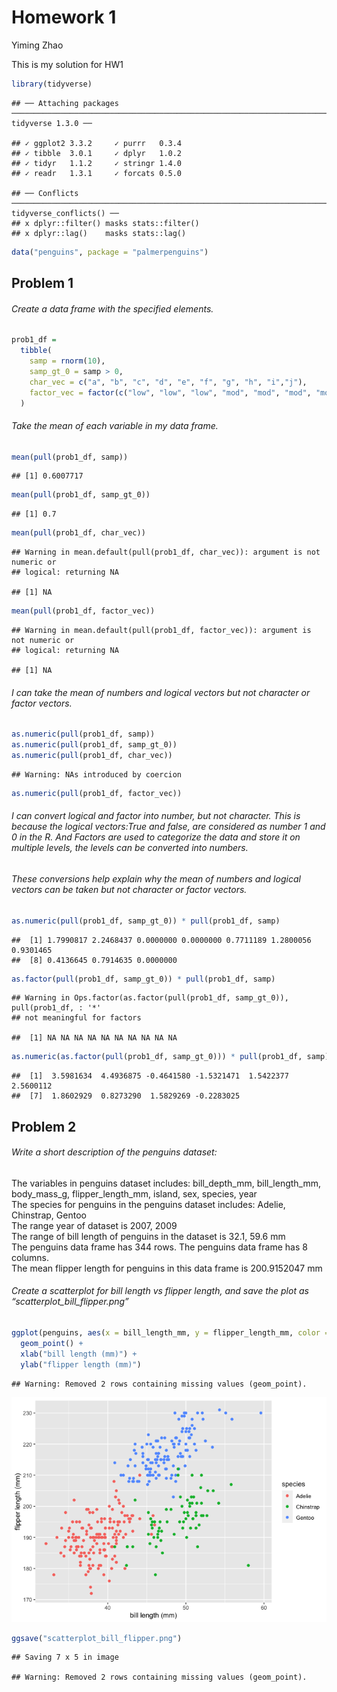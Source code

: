 Homework 1
================
Yiming Zhao

This is my solution for HW1

``` r
library(tidyverse)
```

    ## ── Attaching packages ────────────────────────────────────────────────────────────────────────────────── tidyverse 1.3.0 ──

    ## ✓ ggplot2 3.3.2     ✓ purrr   0.3.4
    ## ✓ tibble  3.0.1     ✓ dplyr   1.0.2
    ## ✓ tidyr   1.1.2     ✓ stringr 1.4.0
    ## ✓ readr   1.3.1     ✓ forcats 0.5.0

    ## ── Conflicts ───────────────────────────────────────────────────────────────────────────────────── tidyverse_conflicts() ──
    ## x dplyr::filter() masks stats::filter()
    ## x dplyr::lag()    masks stats::lag()

``` r
data("penguins", package = "palmerpenguins")
```

## Problem 1

###### Create a data frame with the specified elements.

``` r
prob1_df = 
  tibble(
    samp = rnorm(10),
    samp_gt_0 = samp > 0,
    char_vec = c("a", "b", "c", "d", "e", "f", "g", "h", "i","j"),
    factor_vec = factor(c("low", "low", "low", "mod", "mod", "mod", "mod", "high", "high", "high"))
  )
```

###### Take the mean of each variable in my data frame.

``` r
mean(pull(prob1_df, samp))
```

    ## [1] 0.6007717

``` r
mean(pull(prob1_df, samp_gt_0))
```

    ## [1] 0.7

``` r
mean(pull(prob1_df, char_vec))
```

    ## Warning in mean.default(pull(prob1_df, char_vec)): argument is not numeric or
    ## logical: returning NA

    ## [1] NA

``` r
mean(pull(prob1_df, factor_vec))
```

    ## Warning in mean.default(pull(prob1_df, factor_vec)): argument is not numeric or
    ## logical: returning NA

    ## [1] NA

###### I can take the mean of numbers and logical vectors but not character or factor vectors.

``` r
as.numeric(pull(prob1_df, samp))
as.numeric(pull(prob1_df, samp_gt_0))
as.numeric(pull(prob1_df, char_vec))
```

    ## Warning: NAs introduced by coercion

``` r
as.numeric(pull(prob1_df, factor_vec))
```

###### I can convert logical and factor into number, but not character. This is because the logical vectors:True and false, are considered as number 1 and 0 in the R. And Factors are used to categorize the data and store it on multiple levels, the levels can be converted into numbers.

###### These conversions help explain why the mean of numbers and logical vectors can be taken but not character or factor vectors.

``` r
as.numeric(pull(prob1_df, samp_gt_0)) * pull(prob1_df, samp)
```

    ##  [1] 1.7990817 2.2468437 0.0000000 0.0000000 0.7711189 1.2800056 0.9301465
    ##  [8] 0.4136645 0.7914635 0.0000000

``` r
as.factor(pull(prob1_df, samp_gt_0)) * pull(prob1_df, samp)
```

    ## Warning in Ops.factor(as.factor(pull(prob1_df, samp_gt_0)), pull(prob1_df, : '*'
    ## not meaningful for factors

    ##  [1] NA NA NA NA NA NA NA NA NA NA

``` r
as.numeric(as.factor(pull(prob1_df, samp_gt_0))) * pull(prob1_df, samp)
```

    ##  [1]  3.5981634  4.4936875 -0.4641580 -1.5321471  1.5422377  2.5600112
    ##  [7]  1.8602929  0.8273290  1.5829269 -0.2283025

## Problem 2

###### Write a short description of the penguins dataset:

The variables in penguins dataset includes: bill\_depth\_mm,
bill\_length\_mm, body\_mass\_g, flipper\_length\_mm, island, sex,
species, year  
The species for penguins in the penguins dataset includes: Adelie,
Chinstrap, Gentoo  
The range year of dataset is 2007, 2009  
The range of bill length of penguins in the dataset is 32.1, 59.6 mm  
The penguins data frame has 344 rows. The penguins data frame has 8
columns.  
The mean flipper length for penguins in this data frame is 200.9152047
mm

###### Create a scatterplot for bill length vs flipper length, and save the plot as “scatterplot\_bill\_flipper.png”

``` r
ggplot(penguins, aes(x = bill_length_mm, y = flipper_length_mm, color = species)) + 
  geom_point() + 
  xlab("bill length (mm)") +
  ylab("flipper length (mm)")
```

    ## Warning: Removed 2 rows containing missing values (geom_point).

![](p8105_hw1_yz3955_files/figure-gfm/penguins_scatterplot-1.png)<!-- -->

``` r
ggsave("scatterplot_bill_flipper.png")
```

    ## Saving 7 x 5 in image

    ## Warning: Removed 2 rows containing missing values (geom_point).

